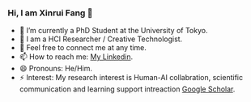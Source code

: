 ### Hi, I am Xinrui Fang 👋

- 🔭 I’m currently a PhD Student at the University of Tokyo. 
- 🌱 I am a HCI Researcher / Creative Technologist.
- 💬 Feel free to connect me at any time.
- 📫 How to reach me: [My Linkedin](https://www.linkedin.com/in/xinrui-fang/).
- 😄 Pronouns: He/Him.
- ⚡ Interest: My research interest is Human-AI collabration, scientific communication and learning support intreaction [Google Scholar](https://scholar.google.com/citations?user=ere6gk4AAAAJ&hl=en).



